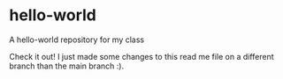 # hello-world
A hello-world repository for my class


Check it out! I just made some changes to this read me file on a different branch than the main branch :).

